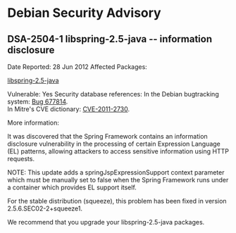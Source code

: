 
Debian Security Advisory
========================


DSA-2504-1 libspring-2.5-java -- information disclosure
-------------------------------------------------------



Date Reported:
28 Jun 2012
Affected Packages:

[libspring-2.5-java](https://packages.debian.org/src:libspring-2.5-java)

Vulnerable:
Yes
Security database references:
In the Debian bugtracking system: [Bug 677814](https://bugs.debian.org/cgi-bin/bugreport.cgi?bug=677814).  
In Mitre's CVE dictionary: [CVE-2011-2730](https://security-tracker.debian.org/tracker/CVE-2011-2730).  

More information:

It was discovered that the Spring Framework contains an information
disclosure vulnerability in the processing of certain Expression
Language (EL) patterns, allowing attackers to access sensitive
information using HTTP requests.


NOTE: This update adds a springJspExpressionSupport context parameter
which must be manually set to false when the Spring Framework runs
under a container which provides EL support itself.


For the stable distribution (squeeze), this problem has been fixed in
version 2.5.6.SEC02-2+squeeze1.


We recommend that you upgrade your libspring-2.5-java packages.





